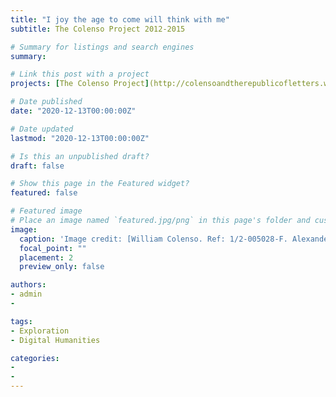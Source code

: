 ```yaml
---
title: "I joy the age to come will think with me"
subtitle: The Colenso Project 2012-2015 

# Summary for listings and search engines
summary: 

# Link this post with a project
projects: [The Colenso Project](http://colensoandtherepublicofletters.weebly.com/)

# Date published
date: "2020-12-13T00:00:00Z"

# Date updated
lastmod: "2020-12-13T00:00:00Z"

# Is this an unpublished draft?
draft: false

# Show this page in the Featured widget?
featured: false

# Featured image
# Place an image named `featured.jpg/png` in this page's folder and customize its options here.
image:
  caption: 'Image credit: [William Colenso. Ref: 1/2-005028-F. Alexander Turnbull Library, Wellington, New Zealand. /records/23027634](https://tiaki.natlib.govt.nz/#details=ecatalogue.139832)'
  focal_point: ""
  placement: 2
  preview_only: false

authors:
- admin
- 

tags:
- Exploration
- Digital Humanities

categories:
- 
- 
---
```

